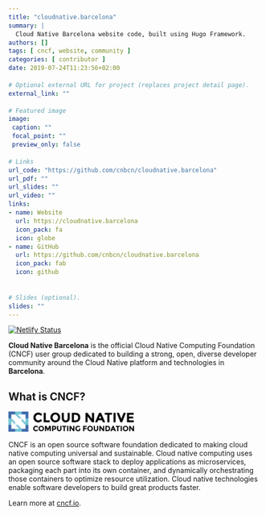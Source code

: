 ```yaml
---
title: "cloudnative.barcelona"
summary: |
  Cloud Native Barcelona website code, built using Hugo Framework.
authors: []
tags: [ cncf, website, community ]
categories: [ contributor ]
date: 2019-07-24T11:23:56+02:00

# Optional external URL for project (replaces project detail page).
external_link: ""

# Featured image
image:
 caption: ""
 focal_point: ""
 preview_only: false

# Links
url_code: "https://github.com/cnbcn/cloudnative.barcelona"
url_pdf: ""
url_slides: ""
url_video: ""
links:
- name: Website
  url: https://cloudnative.barcelona
  icon_pack: fa
  icon: globe
- name: GitHub
  url: https://github.com/cnbcn/cloudnative.barcelona
  icon_pack: fab
  icon: github
  

# Slides (optional).
slides: ""
---
```


[![Netlify Status](https://api.netlify.com/api/v1/badges/516ad607-63b3-487e-bbee-c2da0d0c2a7a/deploy-status)](https://app.netlify.com/sites/cloudnative/deploys)

**Cloud Native Barcelona** is the official Cloud Native Computing Foundation (CNCF) user group dedicated to building a strong, open, diverse developer community around the Cloud Native platform and technologies in **Barcelona**.


## What is CNCF?

<img src="https://github.com/cncf/artwork/blob/master/other/cncf/horizontal/color/cncf-color.png" width="250">

CNCF is an open source software foundation dedicated to making cloud native computing universal and sustainable. Cloud native computing uses an open source software stack to deploy applications as microservices, packaging each part into its own container, and dynamically orchestrating those containers to optimize resource utilization. Cloud native technologies enable software developers to build great products faster.

Learn more at [cncf.io](https://www.cncf.io/).